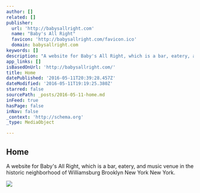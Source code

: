 ```yaml
---
author: []
related: []
publisher:
  url: 'http://babysallright.com'
  name: "Baby's All Right"
  favicon: 'http://babysallright.com/favicon.ico'
  domain: babysallright.com
keywords: []
description: "A website for Baby's All Right, which is a bar, eatery, and music venue in the historic neighborhood of Williamsburg Brooklyn New York New York."
app_links: []
isBasedOnUrl: 'http://babysallright.com/'
title: Home
datePublished: '2016-05-11T20:39:28.457Z'
dateModified: '2016-05-11T19:19:25.380Z'
starred: false
sourcePath: _posts/2016-05-11-home.md
inFeed: true
hasPage: false
inNav: false
_context: 'http://schema.org'
_type: MediaObject

---
```

<article style=""><h1>Home</h1><p>A website for Baby's All Right, which is a bar, eatery, and music venue in the historic neighborhood of Williamsburg Brooklyn New York New York.</p><img src="http://static1.squarespace.com/static/5248d4ece4b0bae68e5c1c11/t/561821fbe4b0d3fe4c8744c7/1462778596410/?format=1000w" /></article>